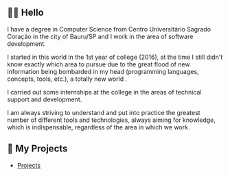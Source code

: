 ## 👋🏻 Hello

I have a degree in Computer Science from Centro Universitário Sagrado Coração in the city of Bauru/SP and I work in the area of software development.

I started in this world in the 1st year of college (2016), at the time I still didn't know exactly which area to pursue due to the great flood of new information being bombarded in my head (programming languages, concepts, tools, etc.), a totally new world .

I carried out some internships at the college in the areas of technical support and development.

I am always striving to understand and put into practice the greatest number of different tools and technologies, always aiming for knowledge, which is indispensable, regardless of the area in which we work.

## 📖 My Projects

- [Projects](https://zehguilherme.notion.site/zehguilherme/Portf-lio-8f8d3ac3378a4172b3761f2981bf5d06#9f2b2137034c489ea7da6a2e7fd0e890)
